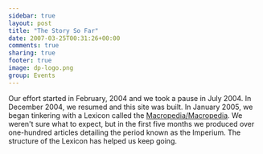 ```yaml
---
sidebar: true
layout: post
title: "The Story So Far"
date: 2007-03-25T00:31:26+00:00
comments: true
sharing: true
footer: true
image: dp-logo.png
group: Events
---
```


<a name='teaser'></a>
Our effort started in February, 2004 and we took a pause in July 2004. In December 2004, we resumed and this site was built. In January 2005, we began tinkering with a Lexicon called the [Macropedia/Macropedia](/macropedia/macropedia). We weren't sure what to expect, but in the first five months we produced over one-hundred articles detailing the period known as the Imperium. The structure of the Lexicon has helped us keep going.
<a name='body'></a>
